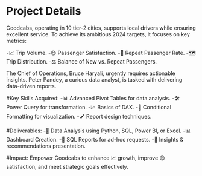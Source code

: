 # Project Details
Goodcabs, operating in 10 tier-2 cities, supports local drivers while ensuring excellent service. To achieve its ambitious 2024 targets, it focuses on key metrics:

-📈 Trip Volume.
-😊 Passenger Satisfaction.
-🔁 Repeat Passenger Rate.
-🗺️ Trip Distribution.
-⚖️ Balance of New vs. Repeat Passengers.

The Chief of Operations, Bruce Haryali, urgently requires actionable insights. Peter Pandey, a curious data analyst, is tasked with delivering data-driven reports.

#Key Skills Acquired:
-📊 Advanced Pivot Tables for data analysis.
-🛠️ Power Query for transformation.
-📈 Basics of DAX.
-🎨 Conditional Formatting for visualization.
-🖌️ Report design techniques.

#Deliverables:
-📂 Data Analysis using Python, SQL, Power BI, or Excel.
-📊 Dashboard Creation.
-📝 SQL Reports for ad-hoc requests.
-🎯 Insights & recommendations presentation.

#Impact:
Empower Goodcabs to enhance 📈 growth, improve 😊 satisfaction, and meet strategic goals effectively.
